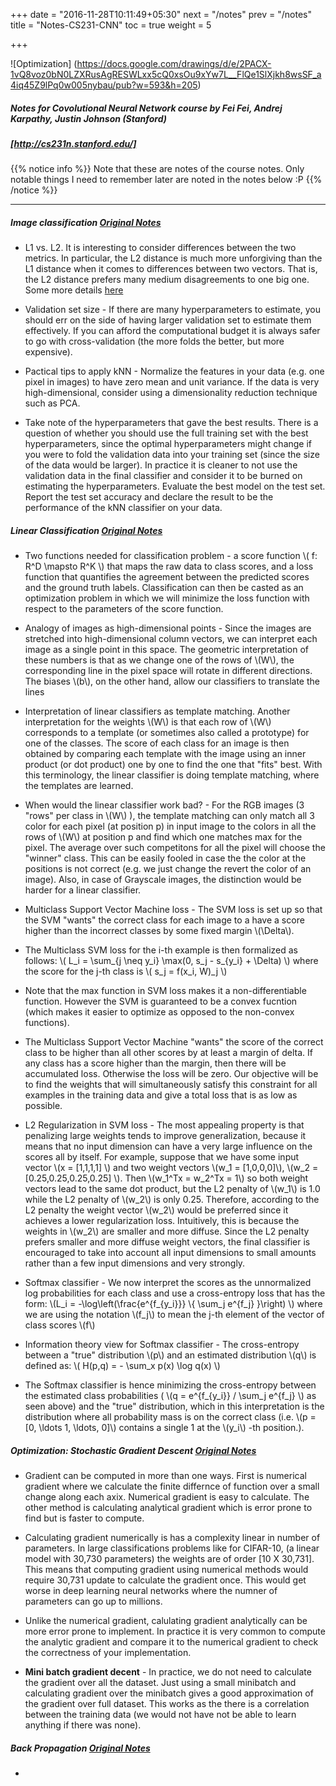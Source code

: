 +++
date = "2016-11-28T10:11:49+05:30"
next = "/notes"
prev = "/notes"
title = "Notes-CS231-CNN"
toc = true
weight = 5

+++

![Optimization] (https://docs.google.com/drawings/d/e/2PACX-1vQ8voz0bN0LZXRusAgRESWLxx5cQ0xsOu9xYw7L__FlQe1SlXjkh8wsSF_a4iq45Z9lPq0w005nybau/pub?w=593&h=205)

##### Notes for Covolutional Neural Network course by Fei Fei, Andrej Karpathy, Justin Johnson (Stanford)
##### [http://cs231n.stanford.edu/]

{{% notice info %}}
Note that these are notes of the course notes. Only notable things I need to remember later are noted in the notes below :P 
{{% /notice %}}

***
##### Image classification [Original Notes](http://cs231n.github.io/classification/)

- L1 vs. L2. It is interesting to consider differences between the two metrics. In particular, the L2 distance is much more unforgiving than the L1 distance when it comes to differences between two vectors. That is, the L2 distance prefers many medium disagreements to one big one. Some more details [here](http://www.chioka.in/differences-between-l1-and-l2-as-loss-function-and-regularization/)

- Validation set size - If there are many hyperparameters to estimate, you should err on the side of having larger validation set to estimate them effectively. If you can afford the computational budget it is always safer to go with cross-validation (the more folds the better, but more expensive).

- Pactical tips to apply kNN - Normalize the features in your data (e.g. one pixel in images) to have zero mean and unit variance. If the data is very high-dimensional, consider using a dimensionality reduction technique such as PCA. 

- Take note of the hyperparameters that gave the best results. There is a question of whether you should use the full training set with the best hyperparameters, since the optimal hyperparameters might change if you were to fold the validation data into your training set (since the size of the data would be larger). In practice it is cleaner to not use the validation data in the final classifier and consider it to be burned on estimating the hyperparameters. Evaluate the best model on the test set. Report the test set accuracy and declare the result to be the performance of the kNN classifier on your data.

##### Linear Classification [Original Notes](http://cs231n.github.io/classification/)

- Two functions needed for classification problem - a score function  \\( f: R^D \mapsto R^K  \\)  that maps the raw data to class scores, and a loss function that quantifies the agreement between the predicted scores and the ground truth labels. Classification can then be casted as an optimization problem in which we will minimize the loss function with respect to the parameters of the score function. 

- Analogy of images as high-dimensional points - Since the images are stretched into high-dimensional column vectors, we can interpret each image as a single point in this space. The geometric interpretation of these numbers is that as we change one of the rows of \\(W\\), the corresponding line in the pixel space will rotate in different directions. The biases \\(b\\), on the other hand, allow our classifiers to translate the lines

- Interpretation of linear classifiers as template matching. Another interpretation for the weights \\(W\\) is that each row of \\(W\\) corresponds to a template (or sometimes also called a prototype) for one of the classes. The score of each class for an image is then obtained by comparing each template with the image using an inner product (or dot product) one by one to find the one that "fits" best. With this terminology, the linear classifier is doing template matching, where the templates are learned.

- When would the linear classifier work bad? - For the RGB images (3 "rows" per class in \\(W\\) ), the template matching can only match all 3 color for each pixel (at position p) in input image to the colors in all the rows of \\(W\\) at position p and find which one matches max for the pixel. The average over such competitons for all the pixel will choose the "winner" class. This can be easily fooled in case the the color at the positions is not correct (e.g. we just change the revert the color of an image). Also, in case of Grayscale images, the distinction would be harder for a linear classifier.

- Multiclass Support Vector Machine loss - The SVM loss is set up so that the SVM "wants" the correct class for each image to a have a score higher than the incorrect classes by some fixed margin \\(\\Delta\\). 

- The Multiclass SVM loss for the i-th example is then formalized as follows:
\\( L_i = \\sum_{j \\neq y_i} \\max(0, s_j - s_{y_i} + \\Delta) \\)
where the score for the j-th class is \\( s_j = f(x_i, W)_j \\)

- Note that the max function in SVM loss makes it a non-differentiable function. However the SVM is guaranteed to be a convex fucntion (which makes it easier to optimize as opposed to the non-convex functions). 

- The Multiclass Support Vector Machine "wants" the score of the correct class to be higher than all other scores by at least a margin of delta. If any class has a score higher than the margin, then there will be accumulated loss. Otherwise the loss will be zero. Our objective will be to find the weights that will simultaneously satisfy this constraint for all examples in the training data and give a total loss that is as low as possible.

- L2 Regularization in SVM loss - The most appealing property is that penalizing large weights tends to improve generalization, because it means that no input dimension can have a very large influence on the scores all by itself. For example, suppose that we have some input vector \\(x = [1,1,1,1] \\) and two weight vectors \\(w_1 = [1,0,0,0]\\), \\(w_2 = [0.25,0.25,0.25,0.25] \\). Then \\(w_1^Tx = w_2^Tx = 1\\) so both weight vectors lead to the same dot product, but the L2 penalty of \\(w_1\\) is 1.0 while the L2 penalty of \\(w_2\\) is only 0.25. Therefore, according to the L2 penalty the weight vector \\(w_2\\) would be preferred since it achieves a lower regularization loss. Intuitively, this is because the weights in \\(w_2\\) are smaller and more diffuse. Since the L2 penalty prefers smaller and more diffuse weight vectors, the final classifier is encouraged to take into account all input dimensions to small amounts rather than a few input dimensions and very strongly.

- Softmax classifier - We now interpret the scores as the unnormalized log probabilities for each class and use a cross-entropy loss that has the form: \\(L_i = -\\log\\left(\\frac{e^{f_{y_i}}} \\{ \\sum_j e^{f_j} }\\right) \\)
where we are using the notation \\(f_j\\) to mean the j-th element of the vector of class scores \\(f\\)

- Information theory view for Softmax classifier - The cross-entropy between a "true" distribution \\(p\\) and an estimated distribution \\(q\\) is defined as: \\( H(p,q) = - \\sum_x p(x) \\log q(x) \\)

- The Softmax classifier is hence minimizing the cross-entropy between the estimated class probabilities ( \\(q = e^{f_{y_i}} / \\sum_j e^{f_j} \\) as seen above) and the "true" distribution, which in this interpretation is the distribution where all probability mass is on the correct class (i.e. \\(p = [0, \\ldots 1, \\ldots, 0]\\) contains a single 1 at the \\(y_i\\) -th position.).


##### Optimization: Stochastic Gradient Descent [Original Notes](http://cs231n.github.io/linear-classify/)

- Gradient can be computed in more than one ways. First is numerical gradient where we calculate the finite differnce of  function over a small change along each axix. Numerical gradient is easy to calculate. The other method is calculating analytical gradient which is error prone to find but is faster to compute.

- Calculating gradient numerically is has a complexity linear in number of parameters. In large classifications problems like for CIFAR-10, (a linear model with 30,730 parameters) the weights are of order [10 X 30,731]. This means that computing gradient using numerical methods would require 30,731 update to calculate the gradient once. This would get worse in deep learning neural networks where the numner of parameters can go up to millions.

- Unlike the numerical gradient, calulating gradient analytically can be more error prone to implement. In practice it is very common to compute the analytic gradient and compare it to the numerical gradient to check the correctness of your implementation.

- __Mini batch gradient decent__ - In practice, we do not need to calculate the gradient over all the dataset. Just using a small minibatch and calculating gradient over the minibatch gives a good approximation of the gradient over full dataset. This works as the there is a correlation between the training data (we would not have not be able to learn anything if there was none). 

##### Back Propagation [Original Notes](http://cs231n.github.io/optimization-2/)

- 

